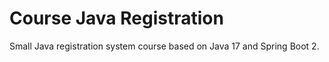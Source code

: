 # Course Java Registration

Small Java registration system course based on Java 17 and Spring Boot 2.
